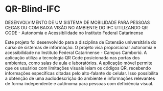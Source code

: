 # QR-Blind-IFC

DESENVOLVIMENTO DE UM SISTEMA DE MOBILIDADE PARA PESSOAS CEGAS OU COM BAIXA VISÃO NO AMBIENTE DO IFC UTILIZANDO QR CODE - Autonomia e Acessibilidade no Instituto Federal Catarinense

Este projeto foi desenvolvido para a disciplina de Extensão universitária do curso de sistemas de informação.
O projeto visa proporcionar autonomia e acessibilidade no Instituto Federal Catarinense - Campus Camboriú. A aplicação utiliza a tecnologia QR Code posicionada nas portas dos ambientes, como salas de aula e laboratórios. A aplicação móvel permite que os usuários com limitações visuais leiam os códigos QR, recebendo informações específicas ditadas pelo alto-falante do celular. Isso possibilita a obtenção de uma audiodescrição do ambiente e informações relevantes de forma independente e autônoma para pessoas com deficiência visual.
